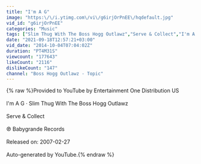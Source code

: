 ```yaml
---
title: "I'm A G"
image: "https:\/\/i.ytimg.com\/vi\/g6irjOrPnEE\/hqdefault.jpg"
vid_id: "g6irjOrPnEE"
categories: "Music"
tags: ["Slim Thug With The Boss Hogg Outlawz","Serve & Collect","I'm A G"]
date: "2021-09-18T12:57:21+03:00"
vid_date: "2014-10-04T07:04:02Z"
duration: "PT4M31S"
viewcount: "177643"
likeCount: "2116"
dislikeCount: "147"
channel: "Boss Hogg Outlawz - Topic"
---
```

{% raw %}Provided to YouTube by Entertainment One Distribution US<br /><br />I'm A G · Slim Thug With The Boss Hogg Outlawz<br /><br />Serve &amp; Collect<br /><br />℗ Babygrande Records<br /><br />Released on: 2007-02-27<br /><br />Auto-generated by YouTube.{% endraw %}
